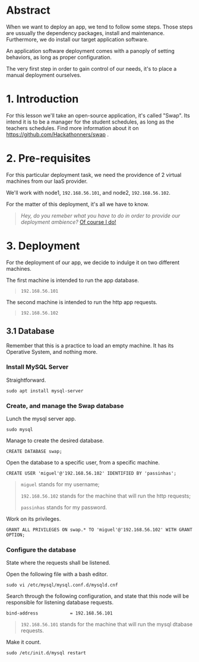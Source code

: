 # Abstract
When we want to deploy an app, we tend to follow some steps. Those steps are ussually the dependency packages, install and maintenance. Furthermore, we do install our target application software.

An application software deployment comes with a panoply of setting behaviors, as long as proper configuration.

The very first step in order to gain control of our needs, it's to place a manual deployment ourselves.

# 1. Introduction
For this lesson we'll take an open-source application, it's called "Swap". Its intend it is to be a manager for the student schedules, as long as the teachers schedules. Find more information about it on https://github.com/Hackathonners/swap .

# 2. Pre-requisites
For this particular deployment task, we need the providence of 2 virtual machines from our IaaS provider.

We'll work with node1, ```192.168.56.101```, and node2, ```192.168.56.102```.

For the matter of this deployment, it's all we have to know.
> *Hey, do you remeber what you have to do in order to provide our deployment ambience?* [Of course I do!](Cloud-Computing-Applications-and-Services/0.CreateVMs_IaaS)

# 3. Deployment
For the deployment of our app, we decide to indulge it on two different machines.

The first machine is intended to run the app database.
> ```192.168.56.101```

The second machine is intended to run the http app requests.
> ```192.168.56.102```

## 3.1 Database
Remember that this is a practice to load an empty machine. It has its Operative System, and nothing more.

### Install MySQL Server
Straightforward.
```
sudo apt install mysql-server
```

### Create, and manage the Swap database
Lunch the mysql server app.
```
sudo mysql
```

Manage to create the desired database.
```
CREATE DATABASE swap;
```

Open the database to a specific user, from a specific machine.
```
CREATE USER 'miguel'@'192.168.56.102' IDENTIFIED BY 'passinhas';
```
> ```miguel``` stands for my username;
> 
> ```192.168.56.102``` stands for the machine that will run the http requests;
> 
> ```passinhas``` stands for my password.

Work on its privileges.
```
GRANT ALL PRIVILEGES ON swap.* TO 'miguel'@'192.168.56.102' WITH GRANT OPTION;
```

### Configure the database
State where the requests shall be listened.

Open the following file with a bash editor.
```
sudo vi /etc/mysql/mysql.conf.d/mysqld.cnf
```
Search through the following configuration, and state that this node will be responsible for listening database requests.
```
bind-address            = 192.168.56.101
```
> ```192.168.56.101``` stands for the machine that will run the mysql dtabase requests.

Make it count.
```
sudo /etc/init.d/mysql restart
```
